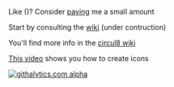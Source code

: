 Like ()? Consider [paying](http://andreaslarsen.dk/untitled/#paypal) me a small amount

Start by consulting the [wiki](https://github.com/andreaslarsen/parentheme/wiki) (under contruction)

You'll find more info in the [circul8 wiki](https://github.com/andreaslarsen/circul8/wiki) 

[This video](http://youtu.be/Rrc8ifmRDNw) shows you how to create icons

[![githalytics.com alpha](https://cruel-carlota.pagodabox.com/f52285414e421ef577afc553295df89a "githalytics.com")](http://githalytics.com/andreaslarsen/parentheme)
